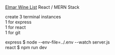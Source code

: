 [Elmar Wine List](https://mern-elmar.onrender.com/)
React / MERN Stack  

create 3 terminal instances  
1 for express  
1 for react  
1 for git  
  
express $ node --env-file=../.env --watch server.js  
react $ npm run dev  


